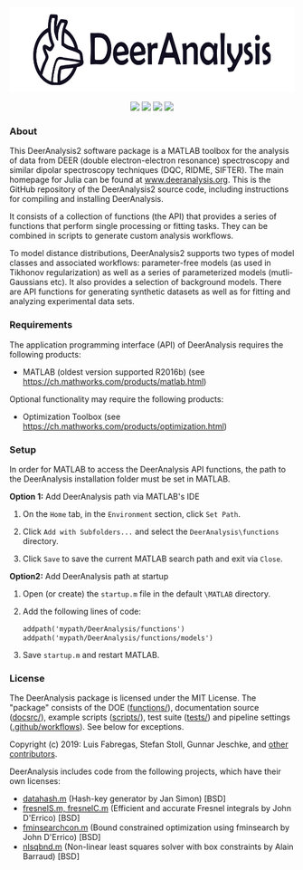 
<p align="center">
<img src="./docsrc/source/logo_dark.png" alt="DeerAnalysis Logo" width="700" height="150"></img>
</p>
</div>

<p align="center">
 <img src="https://img.shields.io/github/issues-raw/luisfabib/DeerAnalysis2?style=flat"></img>
 <img src="https://img.shields.io/badge/MATLAB-R2016b--R2019b-brightgreen?style=flat"></img>
 <img src="https://img.shields.io/github/downloads/luisfabib/DeerAnalysis2/total?style=flat"></img>
 <img src="https://github.com/luisfabib/DeerAnalysis2/workflows/Webpage%20update/badge.svg?style=flat-square"></img>
</p>

### About
This DeerAnalysis2 software package is a MATLAB toolbox for the analysis of data from DEER (double electron-electron resonance) spectroscopy and similar dipolar spectroscopy techniques (DQC, RIDME, SIFTER). The main homepage for Julia can be found at www.deeranalysis.org. This is the GitHub repository of the DeerAnalysis2 source code, including instructions for compiling and installing DeerAnalysis.

It consists of a collection of functions (the API) that provides a series of functions that perform single processing or fitting tasks. They can be combined in scripts to generate custom analysis workflows.

To model distance distributions, DeerAnalysis2 supports two types of model classes and associated workflows: parameter-free models (as used in Tikhonov regularization) as well as a series of parameterized models (mutli-Gaussians etc). It also provides a selection of background models. There are API functions for generating synthetic datasets as well as for fitting and analyzing experimental data sets.

### Requirements
The application programming interface (API) of DeerAnalysis requires the following products:

  * MATLAB (oldest version supported R2016b) (see <https://ch.mathworks.com/products/matlab.html>)
 
 Optional functionality may require the following products:
 
  * Optimization Toolbox (see <https://ch.mathworks.com/products/optimization.html>)

### Setup

In order for MATLAB to access the DeerAnalysis API functions, the path to the DeerAnalysis installation folder must be set in MATLAB.

**Option 1:** Add DeerAnalysis path via MATLAB's IDE

1) On the ``Home`` tab, in the ``Environment`` section, click ``Set Path``. 

2) Click ``Add with Subfolders...`` and select the ``DeerAnalysis\functions`` directory. 

3) Click ``Save`` to save the current MATLAB search path and exit via ``Close``.

**Option2:**  Add DeerAnalysis path at startup

1) Open (or create) the ``startup.m`` file in the default ``\MATLAB`` directory.

2) Add the following lines of code:

       addpath('mypath/DeerAnalysis/functions')
       addpath('mypath/DeerAnalysis/functions/models')

3) Save ``startup.m`` and restart MATLAB.

### License

The DeerAnalysis package is licensed under the MIT License. The "package" consists of the DOE ([functions/](https://github.com/luisfabib/DeerAnalysis2/tree/master/functions)), documentation source ([docsrc/](https://github.com/luisfabib/DeerAnalysis2/tree/master/docsrc)), example scripts ([scripts/](https://github.com/luisfabib/DeerAnalysis2/tree/master/scripts)), test suite ([tests/](https://github.com/luisfabib/DeerAnalysis2/tree/master/tests)) and pipeline settings ([.github/workflows](https://github.com/luisfabib/DeerAnalysis2/tree/master/.github/workflows)). See below for exceptions.

Copyright (c) 2019: Luis Fabregas, Stefan Stoll, Gunnar Jeschke, and [other contributors](https://github.com/luisfabib/DeerAnalysis2/contributors).

DeerAnalysis includes code from the following projects, which have their own licenses:
- [datahash.m](https://www.mathworks.com/matlabcentral/fileexchange/31272-datahash) (Hash-key generator by Jan Simon) [BSD] 
- [fresnelS.m, fresnelC.m](https://www.mathworks.com/matlabcentral/fileexchange/28765-fresnels-and-fresnelc) (Efficient and accurate Fresnel integrals by John D'Errico) [BSD]
- [fminsearchcon.m](https://www.mathworks.com/matlabcentral/fileexchange/8277-fminsearchbnd-fminsearchcon) (Bound constrained optimization using fminsearch by John D'Errico) [BSD]
- [nlsqbnd.m](https://www.mathworks.com/matlabcentral/fileexchange/8277-fminsearchbnd-fminsearchcon) (Non-linear least squares solver with box constraints by Alain Barraud) [BSD]



